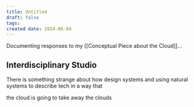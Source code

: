 ```yaml
---
title: Untitled
draft: false
tags: 
created date: 2024-06-04
---
```

Documenting responses to my [[Conceptual Piece about the Cloud]]...

## Interdisciplinary Studio

There is something strange about how design systems and using natural systems to describe tech in a way that 

the cloud is going to take away the clouds

## 